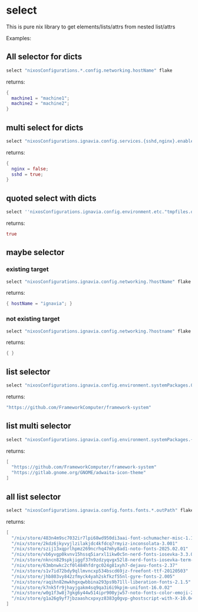# select

This is pure nix library to get elements/lists/attrs from nested list/attrs

Examples:

## All selector for dicts

```nix
select "nixosConfigurations.*.config.networking.hostName" flake
```

returns:
```nix
{
  machine1 = "machine1";
  machine2 = "machine2";
}
```


## multi select for dicts

```nix
select "nixosConfigurations.ignavia.config.services.{sshd,nginx}.enable" flake
```

returns:
```nix
{
  nginx = false;
  sshd = true;
}
```

## quoted select with dicts

```nix
select ''nixosConfigurations.ignavia.config.environment.etc."tmpfiles.d".enable'' flake
```

returns:
```nix
true
```

## maybe selector

### existing target

```nix
select "nixosConfigurations.ignavia.config.networking.?hostName" flake
```

returns:
```nix
{ hostName = "ignavia"; }
```

### not existing target

```nix
select "nixosConfigurations.ignavia.config.networking.?hostname" flake
```

returns:
```nix
{ }
```

## list selector

```nix
select "nixosConfigurations.ignavia.config.environment.systemPackages.0.meta.homepage" flake
```

returns:
```nix
"https://github.com/FrameworkComputer/framework-system"
```

## list multi selector

```nix
select "nixosConfigurations.ignavia.config.environment.systemPackages.{0,3}.meta.homepage" flake
```

returns:
```nix
[
  "https://github.com/FrameworkComputer/framework-system"
  "https://gitlab.gnome.org/GNOME/adwaita-icon-theme"
]
```

## all list selector

```nix
select "nixosConfigurations.ignavia.config.fonts.fonts.*.outPath" flake
```

returns:
```nix
[
  "/nix/store/483n4m9sc7032ir7lpi68wd950di3aai-font-schumacher-misc-1.1.3"
  "/nix/store/2kdz6jkyvyjlzilakjdc4kfdcq7rmyiz-inconsolata-3.001"
  "/nix/store/szij13xqprlhpmz269ncrhq47mhy8ad1-noto-fonts-2025.02.01"
  "/nix/store/vb6yvgp0kvnv15hssq5iarxl1ikw0c5n-nerd-fonts-iosevka-3.3.0+29.0.4"
  "/nix/store/nkncn829spkjiggf37n9zdzyqvgx52l8-nerd-fonts-iosevka-term-3.3.0+29.0.4"
  "/nix/store/63mbnwkc2cf0l484hfdrgc024g81xyh7-dejavu-fonts-2.37"
  "/nix/store/s1v7id72bdy9qllmvncxp534bscd69jz-freefont-ttf-20120503"
  "/nix/store/jhb803vy842zfmyck4yah2skfkzf55nl-gyre-fonts-2.005"
  "/nix/store/raqihn82mwkhgxqwbbina293ps9b71ll-liberation-fonts-2.1.5"
  "/nix/store/k7nk5fr9jhayjgakm4sq9qa3i6i9kpjm-unifont-16.0.02"
  "/nix/store/w0g1f3w8j7gkg6y44w514ipr900yjw57-noto-fonts-color-emoji-2.047"
  "/nix/store/g1a26g9yf7jbzaashcxpxyz8383g0gvp-ghostscript-with-X-10.04.0-fonts"
]
```
